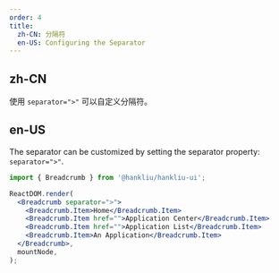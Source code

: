 ```yaml
---
order: 4
title:
  zh-CN: 分隔符
  en-US: Configuring the Separator
---
```


## zh-CN

使用 `separator=">"` 可以自定义分隔符。

## en-US

The separator can be customized by setting the separator property: `separator=">"`.

```jsx
import { Breadcrumb } from '@hankliu/hankliu-ui';

ReactDOM.render(
  <Breadcrumb separator=">">
    <Breadcrumb.Item>Home</Breadcrumb.Item>
    <Breadcrumb.Item href="">Application Center</Breadcrumb.Item>
    <Breadcrumb.Item href="">Application List</Breadcrumb.Item>
    <Breadcrumb.Item>An Application</Breadcrumb.Item>
  </Breadcrumb>,
  mountNode,
);
```

